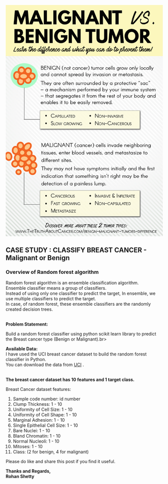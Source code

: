 ![alt text](malignant-benign-tumor-diff.jpg "Breast Cancer")

## CASE STUDY : CLASSIFY BREAST CANCER - Malignant or Benign

### Overview of Random forest algorithm
Random forest algorithm is an ensemble classification algorithm. <br>
Ensemble classifier means a group of classifiers. <br>
Instead of using only one classifier to predict the target, In ensemble, we use multiple classifiers to predict the target.<br>
In case, of random forest, these ensemble classifiers are the randomly created decision trees.<br><br>

<b>Problem Statement:</b><br>

Build a random forest classifier using python scikit learn library to predict the Breast cancer type (Benign or Malignant).br>
 
<b>Available Data:</b><br>
I have used the UCI breast cancer dataset to build the random forest classifier in Python. <br>
You can download the data from <a href="https://archive.ics.uci.edu/ml/datasets/breast+cancer+wisconsin+(original)">UCI</a> .<br><br>

<b>The breast cancer dataset has 10 features and 1 target class.</b><br>

Breast Cancer dataset features:
1. Sample code number: id number 
2. Clump Thickness: 1 - 10 
3. Uniformity of Cell Size: 1 - 10 
4. Uniformity of Cell Shape: 1 - 10 
5. Marginal Adhesion: 1 - 10 
6. Single Epithelial Cell Size: 1 - 10 
7. Bare Nuclei: 1 - 10 
8. Bland Chromatin: 1 - 10 
9. Normal Nucleoli: 1 - 10 
10. Mitoses: 1 - 10 
11. Class: (2 for benign, 4 for malignant)

Please do like and share this post if you find it useful.<br>

<b>Thanks and Regards,<br>
Rohan Shetty</b>
